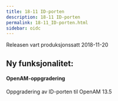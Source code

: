 ```yaml
---
title: 18-11 ID-porten
description: 18-11 ID-porten
permalink: 18-11_ID-porten.html
sidebar: oidc
---
```




Releasen vart produksjonssatt 2018-11-20

## Ny funksjonalitet:


#### OpenAM-oppgradering

 Oppgradering av ID-porten til OpenAM 13.5 